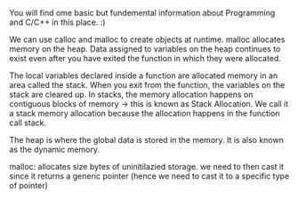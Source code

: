 You will find ome basic but fundemental information about Programming and C/C++ in this place. :)

We can use calloc and malloc to create objects at runtime. malloc allocates memory on the heap. Data assigned to variables on the heap continues to exist even after you have exited the function in which they were allocated.

The local variables declared inside a function are allocated memory in an area called the stack. When you exit from the function, the variables on the stack are cleared up. In stacks, the memory allocation happens on contiguous blocks of memory -> this is known as Stack Allocation. We call it a stack memory allocation because the allocation happens in the function call stack.

The heap is where the global data is stored in the memory. It is also known as the dynamic memory.

malloc: allocates size bytes of uninitilazied storage. we need to then cast it since it returns a generic pointer (hence we need to cast it to a specific type of pointer)